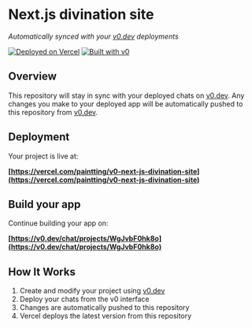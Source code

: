 # Next.js divination site

*Automatically synced with your [v0.dev](https://v0.dev) deployments*

[![Deployed on Vercel](https://img.shields.io/badge/Deployed%20on-Vercel-black?style=for-the-badge&logo=vercel)](https://vercel.com/paintting/v0-next-js-divination-site)
[![Built with v0](https://img.shields.io/badge/Built%20with-v0.dev-black?style=for-the-badge)](https://v0.dev/chat/projects/WgJvbF0hk8o)

## Overview

This repository will stay in sync with your deployed chats on [v0.dev](https://v0.dev).
Any changes you make to your deployed app will be automatically pushed to this repository from [v0.dev](https://v0.dev).

## Deployment

Your project is live at:

**[https://vercel.com/paintting/v0-next-js-divination-site](https://vercel.com/paintting/v0-next-js-divination-site)**

## Build your app

Continue building your app on:

**[https://v0.dev/chat/projects/WgJvbF0hk8o](https://v0.dev/chat/projects/WgJvbF0hk8o)**

## How It Works

1. Create and modify your project using [v0.dev](https://v0.dev)
2. Deploy your chats from the v0 interface
3. Changes are automatically pushed to this repository
4. Vercel deploys the latest version from this repository